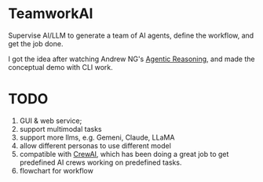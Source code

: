# TeamworkAI

Supervise AI/LLM to generate a team of AI agents, define the workflow, and get the job done.

I got the idea after watching Andrew NG's [Agentic Reasoning](https://www.youtube.com/watch?v=sal78ACtGTc), and made the conceptual demo with CLI work.   

# TODO
1. GUI & web service;
2. support multimodal tasks
3. support more llms, e.g. Gemeni, Claude, LLaMA
4. allow different personas to use different model 
5. compatible with [CrewAI](https://github.com/joaomdmoura/crewAI), which has been doing a great job to get predefined AI crews working on predefined tasks.
6. flowchart for workflow
